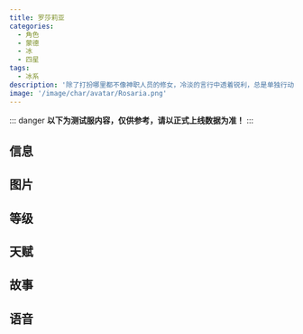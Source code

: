 ```yaml
---
title: 罗莎莉亚
categories:
  - 角色
  - 蒙德
  - 冰
  - 四星
tags:
  - 冰系
description: '除了打扮哪里都不像神职人员的修女，冷淡的言行中透着锐利，总是单独行动。'
image: '/image/char/avatar/Rosaria.png'
---
```


::: danger
**以下为测试服内容，仅供参考，请以正式上线数据为准！**
:::

## 信息

<char-card name="rosaria"/>

## 图片

<char-image name="rosaria"/>

## 等级

<char-level name="rosaria"/>

## 天赋

<char-talent name="rosaria"/>

## 故事

<char-story name="rosaria"/>

## 语音

<char-voice name="rosaria"/>
